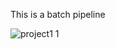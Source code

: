 This is a batch pipeline

![project1 1](https://user-images.githubusercontent.com/91051383/226369301-a32030cf-2482-4f14-b82d-db7d9d1c4f28.png)

